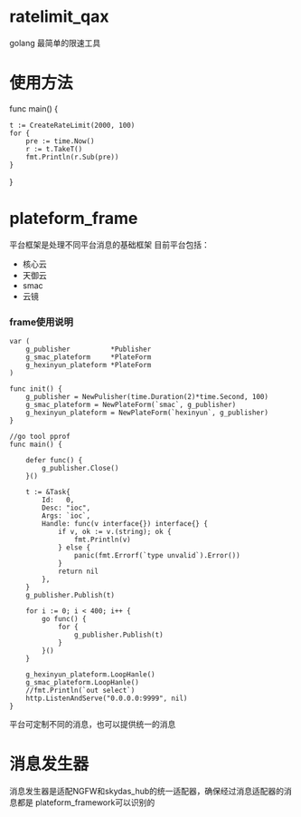 # ratelimit_qax
golang 最简单的限速工具

# 使用方法


func main() {

	t := CreateRateLimit(2000, 100)
	for {
		pre := time.Now()
		r := t.TakeT()
		fmt.Println(r.Sub(pre))
	}
}
# plateform_frame
平台框架是处理不同平台消息的基础框架
目前平台包括：
* 核心云
* 天御云
* smac
* 云镜

### frame使用说明
```cassandraql
var (
	g_publisher          *Publisher
	g_smac_plateform     *PlateForm
	g_hexinyun_plateform *PlateForm
)

func init() {
	g_publisher = NewPulisher(time.Duration(2)*time.Second, 100)
	g_smac_plateform = NewPlateForm(`smac`, g_publisher)
	g_hexinyun_plateform = NewPlateForm(`hexinyun`, g_publisher)
}

//go tool pprof
func main() {

	defer func() {
		g_publisher.Close()
	}()

	t := &Task{
		Id:   0,
		Desc: "ioc",
		Args: `ioc`,
		Handle: func(v interface{}) interface{} {
			if v, ok := v.(string); ok {
				fmt.Println(v)
			} else {
				panic(fmt.Errorf(`type unvalid`).Error())
			}
			return nil
		},
	}
	g_publisher.Publish(t)

	for i := 0; i < 400; i++ {
		go func() {
			for {
				g_publisher.Publish(t)
			}
		}()
	}

	g_hexinyun_plateform.LoopHanle()
	g_smac_plateform.LoopHanle()
	//fmt.Println(`out select`)
	http.ListenAndServe("0.0.0.0:9999", nil)
}

```
平台可定制不同的消息，也可以提供统一的消息
# 消息发生器
消息发生器是适配NGFW和skydas_hub的统一适配器，确保经过消息适配器的消息都是
plateform_framework可以识别的

